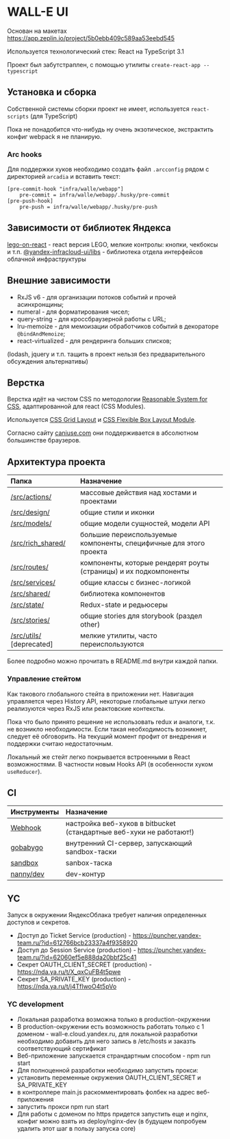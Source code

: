 # WALL-E UI

Основан на макетах https://app.zeplin.io/project/5b0ebb409c589aa53eebd545

Используется технологический стек: React на TypeScript 3.1

Проект был забутстраплен, с помощью утилиты `create-react-app --typescript`


## Установка и сборка

Собственной системы сборки проект не имеет, используется `react-scripts` (для TypeScript)

Пока не понадобится что-нибудь ну очень экзотическое, экстрактить конфиг webpack я не планирую.

### Arc hooks

Для поддержки хуков необходимо создать файл `.arcconfig` рядом с директорией `arcadia` и вставить текст:
```
[pre-commit-hook "infra/walle/webapp"]
    pre-commit = infra/walle/webapp/.husky/pre-commit
[pre-push-hook]
    pre-push = infra/walle/webapp/.husky/pre-push
```

## Зависимости от библиотек Яндекса

[lego-on-react](https://lego.yandex-team.ru/libs/islands/) - react версия LEGO, мелкие контролы: кнопки, чекбоксы и т.п.
[@yandex-infracloud-ui/libs](https://khoden.infracloud.yandex-team.ru/_ui/) - библиотека отдела интерфейсов облачной инфраструктуры

## Внешние зависимости

* RxJS v6 - для организации потоков событий и прочей асинхронщины;
* numeral - для форматирования чисел;
* query-string - для кроссбраузерной работы с URL;
* lru-memoize - для мемоизации обработчиков событий в декораторе `@bindAndMemoize`;
* react-virtualized - для рендеринга больших списков;

(lodash, jquery и т.п. тащить в проект нельзя без предварительного обсуждения альтернативы)


## Верстка

Верстка идёт на чистом CSS по методологии [Reasonable System for CSS](http://rscss.io/index.html), адаптированной для react (CSS Modules).

Используется [CSS Grid Layout](https://caniuse.com/#feat=css-grid) и [CSS Flexible Box Layout Module](https://caniuse.com/#feat=flexbox).

Согласно сайту [caniuse.com](caniuse.com) они поддерживается в абсолютном большинстве браузеров.

## Архитектура проекта

| Папка                                             | Назначение                                                   |
| :------------------------------------------------ | :----------------------------------------------------------- |
| [/src/actions/](./src/actions/README.md)          | массовые действия над хостами и проектами                    |
| [/src/design/](./src/design/README.md)            | общие стили и иконки                                         |
| [/src/models/](./src/models/README.md)            | общие модели сущностей, модели API                           |
| [/src/rich_shared/](./src/rich_shared/README.md)  | большие переиспользуемые компоненты, специфичные для этого проекта |
| [/src/routes/](./src/routes/README.md)            | компоненты, которые рендерят роуты (страницы) и их подкомпоненты |
| [/src/services/](./src/services/README.md)        | общие классы с бизнес-логикой                                |
| [/src/shared/](./src/shared/README.md)            | библиотека компонентов                                       |
| [/src/state/](./src/state/README.md)              | Redux-state и редьюсеры                                      |
| [/src/stories/](./src/stories/README.md)          | общие stories для storybook (раздел other)                   |
| [/src/utils/](./src/utils/README.md) [deprecated] | мелкие утилиты, часто переиспользуются                       |

Более подробно можно прочитать в README.md внутри каждой папки.

### Управление стейтом

Как такового глобального стейта в приложении нет. Навигация управляется через History API, некоторые глобальные штуки легко реализуются через RxJS или реактовские контексты.

Пока что было принято решение не использовать redux и аналоги, т.к. не возникло необходимости. Если такая необходимость возникнет, следует её обговорить. На текущий момент профит от внедрения и поддержки считаю недостаточным.

Локальный же стейт легко покрывается встроенными в React возможностями. В частности новым Hooks API (в особенности хуком `useReducer`).

## CI

| Инструменты                                      | Назначение                                                         |
|:-------------------------------------------------|:-------------------------------------------------------------------|
| [Webhook](https://nda.ya.ru/3UWuyi)              | настройка веб-хуков в bitbucket (стандартные веб-хуки не работают!)|
| [gobabygo](https://nda.ya.ru/3UWuyx)             | внутренний CI-сервер, запускающий sandbox-таски                    |
| [sandbox](https://nda.ya.ru/3UWuz6)              | sanbox-таска                                                       |
| [nanny/dev](https://nda.ya.ru/3UWuz8)            | dev-контур                                                         |

## YC
Запуск в окружении ЯндексОблака требует наличия определенных доступов и секретов.
 - Доступ до Ticket Service (production) - https://puncher.yandex-team.ru/?id=612766bcb23337a4f9358920
 - Доступ до Session Service (production) - https://puncher.yandex-team.ru/?id=62060ef5e888da20bbf25c41
 - Секрет OAUTH_CLIENT_SECRET (production) - https://nda.ya.ru/t/X_qxCuFB4t5pwe
 - Секрет SA_PRIVATE_KEY (production) - https://nda.ya.ru/t/j4TfIwoO4t5pVo

 ### YC development
 - Локальная разработка возможна только в production-окружении
 - В production-окружении есть возможность работать только с 1 доменом - wall-e.cloud.yandex.ru, для локальной разработки необходимо добавить для него запись в /etc/hosts и заказть соответствующий сертификат
 - Веб-приложение запускается страндартным способом - npm run start
 - Для полноценной разработки необходимо запустить прокси: 
  - установить переменные окружения OAUTH_CLIENT_SECRET и SA_PRIVATE_KEY
  - в контроллере main.js раскомментировать фолбек на адрес веб-приложения
  - запустить прокси npm run start
 - Для работы c доменом по https придется запустить еще и nginx, конфиг можно взять из deploy/nginx-dev (в будущем попробуем удалить этот шаг в пользу запуска core)